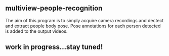 ## multiview-people-recognition

The aim of this program is to  simply acquire camera recordings and dectect and  extract people body pose.
Pose annotations for each person detected is added to the output videos.

## work in progress...stay tuned!
